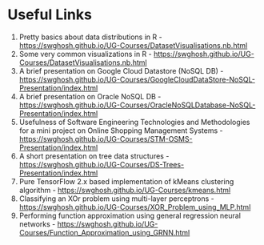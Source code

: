 # Useful Links

1. Pretty basics about data distributions in R - https://swghosh.github.io/UG-Courses/DatasetVisualisations.nb.html
2. Some very common visualizations in R - https://swghosh.github.io/UG-Courses/DatasetVisualisations.nb.html
3. A brief presentation on Google Cloud Datastore (NoSQL DB) - https://swghosh.github.io/UG-Courses/GoogleCloudDataStore-NoSQL-Presentation/index.html
4. A brief presentation on Oracle NoSQL DB - https://swghosh.github.io/UG-Courses/OracleNoSQLDatabase-NoSQL-Presentation/index.html
5. Usefulness of Software Engineering Technologies and Methodologies for a mini project on Online Shopping Management Systems - https://swghosh.github.io/UG-Courses/STM-OSMS-Presentation/index.html
6. A short presentation on tree data structures - https://swghosh.github.io/UG-Courses/DS-Trees-Presentation/index.html
7. Pure TensorFlow 2.x based implementation of kMeans clustering algorithm - https://swghosh.github.io/UG-Courses/kmeans.html
8. Classifying an XOr problem using multi-layer perceptrons - https://swghosh.github.io/UG-Courses/XOR_Problem_using_MLP.html
9. Performing function approximation using general regression neural networks - https://swghosh.github.io/UG-Courses/Function_Approximation_using_GRNN.html
